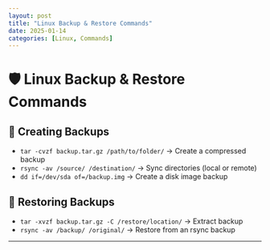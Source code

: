 ```yaml
---
layout: post
title: "Linux Backup & Restore Commands"
date: 2025-01-14
categories: [Linux, Commands]
---
```


# 🛡️ Linux Backup & Restore Commands

## 💾 Creating Backups
- `tar -cvzf backup.tar.gz /path/to/folder/` → Create a compressed backup
- `rsync -av /source/ /destination/` → Sync directories (local or remote)
- `dd if=/dev/sda of=/backup.img` → Create a disk image backup

## 🔄 Restoring Backups
- `tar -xvzf backup.tar.gz -C /restore/location/` → Extract backup
- `rsync -av /backup/ /original/` → Restore from an rsync backup

---
